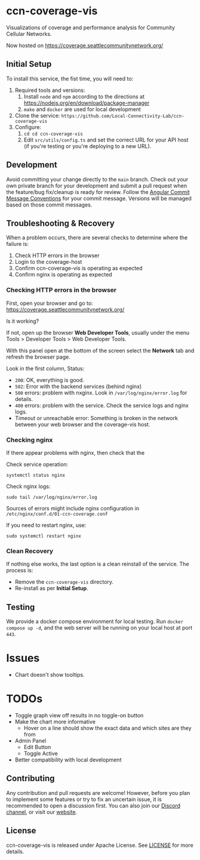 # ccn-coverage-vis

Visualizations of coverage and performance analysis for Community Cellular Networks.

Now hosted on https://coverage.seattlecommunitynetwork.org/


## Initial Setup
To install this service, the fist time, you will need to:

1. Required tools and versions:
    1. Install `node` and `npm` according to the directions at https://nodejs.org/en/download/package-manager 
    2. `make` and `docker` are used for local development
2. Clone the service: `https://github.com/Local-Connectivity-Lab/ccn-coverage-vis` 
3. Configure:
    1. `cd cd ccn-coverage-vis`     
    1. Edit `src/utils/config.ts` and set the correct URL for your API host (if you're testing or you're deploying to a new URL).

## Development
Avoid committing your change directly to the `main` branch. Check out your own private branch for your development and submit a pull request when the feature/bug fix/cleanup is ready for review. Follow the [Angular Commit Message Conventions](https://github.com/angular/angular/blob/main/contributing-docs/commit-message-guidelines.md) for your commit message. Versions will be managed based on those commit messages. 

## Troubleshooting & Recovery
When a problem occurs, there are several checks to determine where the failure is:
1. Check HTTP errors in the browser
1. Login to the coverage-host
2. Confirm ccn-coverage-vis is operating as expected
3. Confirm nginx is operating as expected

### Checking HTTP errors in the browser
First, open your browser and go to: https://coverage.seattlecommunitynetwork.org/

Is it working?

If not, open up the browser **Web Developer Tools**, usually under the menu Tools > Developer Tools > Web Developer Tools.

With this panel open at the bottom of the screen select the **Network** tab and refresh the browser page.

Look in the first column, Status:
* `200`: OK, everything is good.
* `502`: Error with the backend services (behind nginx)
* `500` errors: problem with nxginx. Look in `/var/log/nginx/error.log` for details.
* `400` errors: problem with the service. Check the service logs and nginx logs.
* Timeout or unreachable error: Something is broken in the network between your web browser and the coverage-vis host.


### Checking nginx
If there appear problems with nginx, then check that the 

Check service operation:
```
systemctl status nginx
```

Check nginx logs:
```
sudo tail /var/log/nginx/error.log
```

Sources of errors might include nginx configuration in `/etc/nginx/conf.d/01-ccn-coverage.conf`

If you need to restart nginx, use: 
```
sudo systemctl restart nginx
```

### Clean Recovery
If nothing else works, the last option is a clean reinstall of the service. The process is:
* Remove the `ccn-coverage-vis` directory.
* Re-install as per **Initial Setup**.


## Testing

We provide a docker compose environment for local testing. Run `docker compose up -d`, and the web server will be running on your local host at port `443`.


# Issues

- Chart doesn't show tooltips.

# TODOs

- Toggle graph view off results in no toggle-on button
- Make the chart more informative
  - Hover on a line should show the exact data and which sites are they from
- Admin Panel
  - Edit Button
  - Toggle Active
- Better compatibility with local development

## Contributing
Any contribution and pull requests are welcome! However, before you plan to implement some features or try to fix an uncertain issue, it is recommended to open a discussion first. You can also join our [Discord channel](https://discord.com/invite/gn4DKF83bP), or visit our [website](https://seattlecommunitynetwork.org/).

## License
ccn-coverage-vis is released under Apache License. See [LICENSE](/LICENSE) for more details.